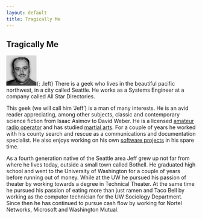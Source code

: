 ```yaml
---
layout: default
title: Tragically Me
---
```

## Tragically Me

![Photo of Jeffrey Hulten](/images/headshot.jpg){: .left} There is a geek who lives in the beautiful pacific northwest, in a city called Seattle.  He works as a Systems Engineer at a company called All Star Directories.

This geek (we will call him &#8216;Jeff&#8217;) is a man of many interests.  He is an avid reader appreciating, among other subjects, classic and contemporary science fiction from Isaac Asimov to David Weber.  He is a licensed [amateur radio operator](http://n7yhl.net) and has studied [martial arts](http://www.woodinvillema.com/).  For a couple of years he worked with his county search and rescue as a communications and documentation specialist.  He also enjoys working on his own [software projects](/projects.html) in his spare time.

As a fourth generation native of the Seattle area Jeff grew up not far from where he lives today, outside a small town called Bothell.  He graduated high school and went to the University of Washington for a couple of years before running out of money.  While at the UW he pursued his passion of theater by working towards a degree in Technical Theater.  At the same time he pursued his passion of eating more than just ramen and Taco Bell by working as the computer technician for the UW Sociology Department.  Since then he has continued to pursue cash flow by working for Nortel Networks, Microsoft and Washington Mutual. 